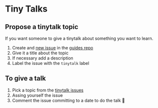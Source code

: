 Tiny Talks
========


Propose a tinytalk topic
------------------------
If you want someone to give a tinytalk about something you want to learn.

1. Create and [new issue] in the [guides repo]
1. Give it a title about the topic
1. If necessary add a description
1. Label the issue with the `tinytalk` label

To give a talk
--------------

1. Pick a topic from the [tinytalk issues]
1. Assing yourself the issue
1. Comment the issue committing to a date to do the talk :calendar:


[new issue]: https://github.com/platanus/guides/issues/new
[guides repo]: https://github.com/platanus/guides
[tinytalk issues]: https://github.com/platanus/guides/issues?labels=tinytalk&page=1&state=open
